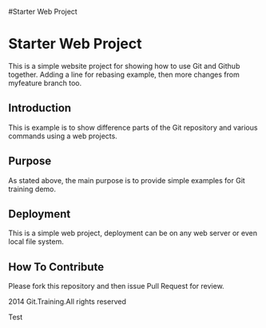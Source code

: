 #Starter Web Project

# Starter Web Project

This is a simple website project for showing how to use Git and Github together. Adding a line for rebasing example, then more changes from myfeature branch too.
## Introduction


This is example is to show difference parts of the Git repository and various commands using a web projects.

## Purpose

As stated above, the main purpose is to provide simple examples for Git training demo.

## Deployment

This is a simple web project, deployment can be on any web server or even local file system.

## How To Contribute

Please fork this repository and then issue Pull Request for review.

2014 Git.Training.All rights reserved

Test

